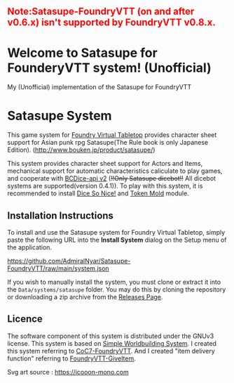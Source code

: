 ## <span style="color: red;">Note:Satasupe-FoundryVTT (on and after v0.6.x) isn't supported by FoundryVTT v0.8.x.</span>

# Welcome to Satasupe for FounderyVTT system! (Unofficial)

My (Unofficial) implementation of the Satasupe for FoundryVTT

# Satasupe System

This game system for [Foundry Virtual Tabletop](http://foundryvtt.com) 
provides character sheet support for Asian punk rpg Satasupe(The Rule book is only Japanese Edition).
(http://www.bouken.jp/product/satasupe/)

This system provides character sheet support for Actors and Items,
mechanical support for automatic characteristics caliculate 
to play games, and cooperate with [BCDice-api v2](https://github.com/bcdice/bcdice-api)
(~~!!Only Satasupe dicebot!!~~ All dicebot systems are supported(version 0.4.1)).
To play with this system, it is recommended to install [Dice So Nice!](https://gitlab.com/riccisi/foundryvtt-dice-so-nice)
and [Token Mold](https://github.com/Moerill/token-mold#token-mold) module.


## Installation Instructions
To install and use the Satasupe system for Foundry Virtual Tabletop, simply paste the following URL into the 
**Install System** dialog on the Setup menu of the application.

https://github.com/AdmiralNyar/Satasupe-FoundryVTT/raw/main/system.json

If you wish to manually install the system, you must clone or extract it into the ``Data/systems/satasupe`` folder. You
may do this by cloning the repository or downloading a zip archive from the
[Releases Page](https://github.com/AdmiralNyar/Satasupe-FoundryVTT/releases).

## Licence
The software component of this system is distributed under the GNUv3 license.
This system is based on [Simple Worldbuilding System](https://gitlab.com/foundrynet/worldbuilding/-/tree/master).
I created this system referring to [CoC7-FoundryVTT](https://github.com/HavlockV/CoC7-FoundryVTT).
And I created "item delivery function" referring to [FoundryVTT-GiveItem](https://github.com/Sepichat/FoundryVTT-GiveItem).

Svg art source : https://icooon-mono.com
